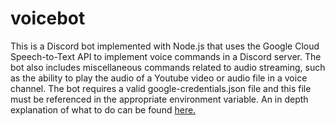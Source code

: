 # voicebot
This is a Discord bot implemented with Node.js that uses the Google Cloud Speech-to-Text API to implement voice commands in a Discord server. The bot also includes miscellaneous commands related to audio streaming, such as the ability to play the audio of a Youtube video or audio file in a voice channel.
The bot requires a valid google-credentials.json file and this file must be referenced in the appropriate environment variable. An in depth explanation of what to do can be found [here.](https://cloud.google.com/speech-to-text/docs/libraries#cloud-console)
